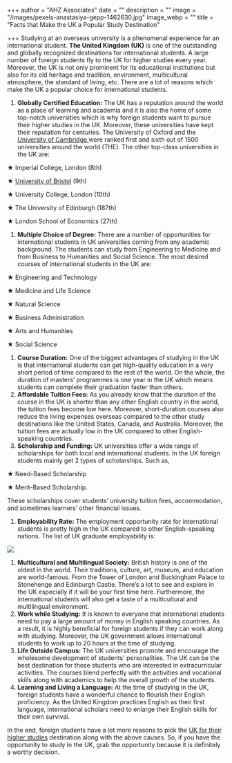 +++
author = "AHZ Associates"
date = ""
description = ""
image = "/images/pexels-anastasiya-gepp-1462630.jpg"
image_webp = ""
title = "Facts that Make the UK a Popular Study Destination"

+++
Studying at an overseas university is a phenomenal experience for an international student. **The United Kingdom (UK)** is one of the outstanding and globally recognized destinations for international students. A large number of foreign students fly to the UK for higher studies every year. Moreover, the UK is not only prominent for its educational institutions but also for its old heritage and tradition, environment, multicultural atmosphere, the standard of living, etc. There are a lot of reasons which make the UK a popular choice for international students.

1. **Globally Certified Education:** The UK has a reputation around the world as a place of learning and academia and it is also the home of some top-notch universities which is why foreign students want to pursue their higher studies in the UK. Moreover, these universities have kept their reputation for centuries. The University of Oxford and the [University of Cambridge ](https://www.cam.ac.uk/)were ranked first and sixth out of 1500 universities around the world (THE). The other top-class universities in the UK are:

★ Imperial College, London (8th)

★ [University of Bristol](https://ahzassociates.co.uk/uk/university/university-of-bristol/) (9th)

★ University College, London (10th)

★ The University of Edinburgh (187th)

★ London School of Economics (27th)

1. **Multiple Choice of Degree:** There are a number of opportunities for international students in UK universities coming from any academic background. The students can study from Engineering to Medicine and from Business to Humanities and Social Science. The most desired courses of international students in the UK are:

★ Engineering and Technology

★ Medicine and Life Science

★ Natural Science

★ Business Administration

★ Arts and Humanities

★ Social Science

1. **Course Duration:** One of the biggest advantages of studying in the UK is that international students can get high-quality education in a very short period of time compared to the rest of the world. On the whole, the duration of masters’ programmes is one year in the UK which means students can complete their graduation faster than others.
2. **Affordable Tuition Fees:** As you already know that the duration of the course in the UK is shorter than any other English country in the world, the tuition fees become low here. Moreover, short-duration courses also reduce the living expenses overseas compared to the other study destinations like the United States, Canada, and Australia. Moreover, the tuition fees are actually low in the UK compared to other English-speaking countries.
3. **Scholarship and Funding:** UK universities offer a wide range of scholarships for both local and international students. In the UK foreign students mainly get 2 types of scholarships. Such as,

★ Need-Based Scholarship

★ Merit-Based Scholarship.

These scholarships cover students’ university tuition fees, accommodation, and sometimes learners’ other financial issues.

1. **Employability Rate:** The employment opportunity rate for international students is pretty high in the UK compared to other English-speaking nations. The list of UK graduate employability is:

![](https://telegra.ph/file/dfc611db9222d7abcc211.png)

1. **Multicultural and Multilingual Society:** British history is one of the oldest in the world. Their traditions, culture, art, museum, and education are world-famous. From the Tower of London and Buckingham Palace to Stonehenge and Edinburgh Castle. There’s a lot to see and explore in the UK especially if it will be your first time here. Furthermore, the international students will also get a taste of a multicultural and multilingual environment.
2. **Work while Studying:** It is known to everyone that international students need to pay a large amount of money in English speaking countries. As a result, it is highly beneficial for foreign students if they can work along with studying. Moreover, the UK government allows international students to work up to 20 hours at the time of studying.
3. **Life Outside Campus:** The UK universities promote and encourage the wholesome development of students' personalities. The UK can be the best destination for those students who are interested in extracurricular activities. The courses blend perfectly with the activities and vocational skills along with academics to help the overall growth of the students.
4. **Learning and Living a Language:** At the time of studying in the UK, foreign students have a wonderful chance to flourish their English proficiency. As the United Kingdom practices English as their first language, international scholars need to enlarge their English skills for their own survival.

In the end, foreign students have a lot more reasons to pick the [UK for their higher studies](https://ahzassociates.co.uk/march-april-may-june-intake-uk-university-courses/) destination along with the above causes. So, if you have the opportunity to study in the UK, grab the opportunity because it is definitely a worthy decision.